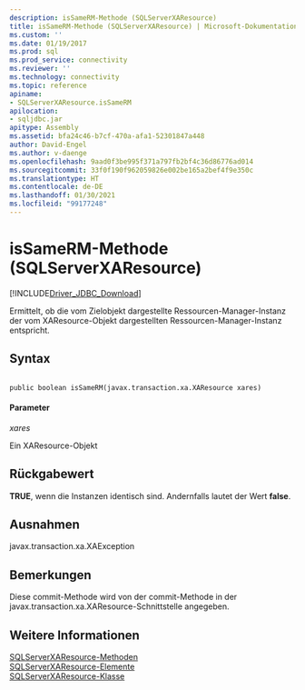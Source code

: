 ```yaml
---
description: isSameRM-Methode (SQLServerXAResource)
title: isSameRM-Methode (SQLServerXAResource) | Microsoft-Dokumentation
ms.custom: ''
ms.date: 01/19/2017
ms.prod: sql
ms.prod_service: connectivity
ms.reviewer: ''
ms.technology: connectivity
ms.topic: reference
apiname:
- SQLServerXAResource.isSameRM
apilocation:
- sqljdbc.jar
apitype: Assembly
ms.assetid: bfa24c46-b7cf-470a-afa1-52301847a448
author: David-Engel
ms.author: v-daenge
ms.openlocfilehash: 9aad0f3be995f371a797fb2bf4c36d86776ad014
ms.sourcegitcommit: 33f0f190f962059826e002be165a2bef4f9e350c
ms.translationtype: HT
ms.contentlocale: de-DE
ms.lasthandoff: 01/30/2021
ms.locfileid: "99177248"
---
```

# <a name="issamerm-method-sqlserverxaresource"></a>isSameRM-Methode (SQLServerXAResource)
[!INCLUDE[Driver_JDBC_Download](../../../includes/driver_jdbc_download.md)]

  Ermittelt, ob die vom Zielobjekt dargestellte Ressourcen-Manager-Instanz der vom XAResource-Objekt dargestellten Ressourcen-Manager-Instanz entspricht.  
  
## <a name="syntax"></a>Syntax  
  
```  
  
public boolean isSameRM(javax.transaction.xa.XAResource xares)  
```  
  
#### <a name="parameters"></a>Parameter  
 *xares*  
  
 Ein XAResource-Objekt  
  
## <a name="return-value"></a>Rückgabewert  
 **TRUE**, wenn die Instanzen identisch sind. Andernfalls lautet der Wert **false**.  
  
## <a name="exceptions"></a>Ausnahmen  
 javax.transaction.xa.XAException  
  
## <a name="remarks"></a>Bemerkungen  
 Diese commit-Methode wird von der commit-Methode in der javax.transaction.xa.XAResource-Schnittstelle angegeben.  
  
## <a name="see-also"></a>Weitere Informationen  
 [SQLServerXAResource-Methoden](../../../connect/jdbc/reference/sqlserverxaresource-methods.md)   
 [SQLServerXAResource-Elemente](../../../connect/jdbc/reference/sqlserverxaresource-members.md)   
 [SQLServerXAResource-Klasse](../../../connect/jdbc/reference/sqlserverxaresource-class.md)  
  
  
